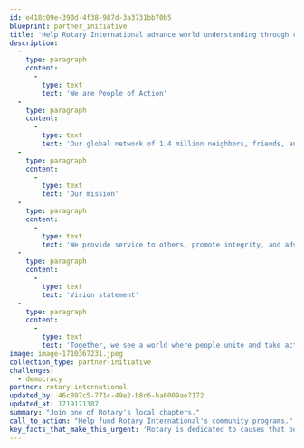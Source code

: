 ```yaml
---
id: e418c09e-390d-4f38-987d-3a3731bb70b5
blueprint: partner_initiative
title: 'Help Rotary International advance world understanding through community action.'
description:
  -
    type: paragraph
    content:
      -
        type: text
        text: 'We are People of Action'
  -
    type: paragraph
    content:
      -
        type: text
        text: 'Our global network of 1.4 million neighbors, friends, and leaders volunteer their skills and resources to solve issues and address community needs.'
  -
    type: paragraph
    content:
      -
        type: text
        text: 'Our mission'
  -
    type: paragraph
    content:
      -
        type: text
        text: 'We provide service to others, promote integrity, and advance world understanding, goodwill, and peace through our fellowship of business, professional, and community leaders.'
  -
    type: paragraph
    content:
      -
        type: text
        text: 'Vision statement'
  -
    type: paragraph
    content:
      -
        type: text
        text: 'Together, we see a world where people unite and take action to create lasting change — across the globe, in our communities, and in ourselves.'
image: image-1710367231.jpeg
collection_type: partner-initiative
challenges:
  - democracy
partner: rotary-international
updated_by: 46c097c5-771c-49e2-b8c6-ba6009ae7172
updated_at: 1719171387
summary: "Join one of Rotary's local chapters."
call_to_action: "Help fund Rotary International's community programs."
key_facts_that_make_this_urgent: 'Rotary is dedicated to causes that build international relationships, improve lives, and create a better world to support our peace efforts and end polio forever.'
---
```

